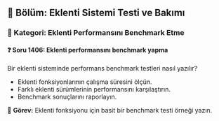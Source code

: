## 📘 Bölüm: Eklenti Sistemi Testi ve Bakımı  
### 🔹 Kategori: Eklenti Performansını Benchmark Etme  
#### ❓ Soru 1406: Eklenti performansını benchmark yapma

Bir eklenti sisteminde performans benchmark testleri nasıl yazılır?

- Eklenti fonksiyonlarının çalışma süresini ölçün.
- Farklı eklenti sürümlerinin performansını karşılaştırın.
- Benchmark sonuçlarını raporlayın.

🔧 **Görev:** Eklenti fonksiyonu için basit bir benchmark testi örneği yazın.
